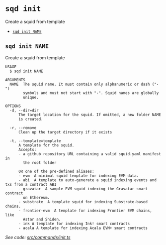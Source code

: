 `sqd init`
==========

Create a squid from template

* [`sqd init NAME`](#sqd-init-name)

## `sqd init NAME`

Create a squid from template

```
USAGE
  $ sqd init NAME

ARGUMENTS
  NAME  The squid name. It must contain only alphanumeric or dash ("-") 
        symbols and must not start with "-". Squid names are globally 
        unique.

OPTIONS
  -d, --dir=dir
      The target location for the squid. If omitted, a new folder NAME 
      is created.

  -r, --remove
      Clean up the target directory if it exists

  -t, --template=template
      A template for the squid. 
      Accepts:
      - a github repository URL containing a valid squid.yaml manifest in 
        the root folder
      
      OR one of the pre-defined aliases:
      - evm  A minimal squid template for indexing EVM data.
      - abi  A template to auto-generate a squid indexing events and txs from a contract ABI
      - gravatar  A sample EVM squid indexing the Gravatar smart contract 
        on Ethereum.
      - substrate  A template squid for indexing Substrate-based chains.
      - frontier-evm  A template for indexing Frontier EVM chains, like 
        Astar and Shiden.
      - ink A template for indexing Ink! smart contracts
      - acala A template for indexing Acala EVM+ smart contracts
```

_See code: [src/commands/init.ts](https://github.com/subsquid/squid-cli/tree/master/src/commands/init.ts)_
